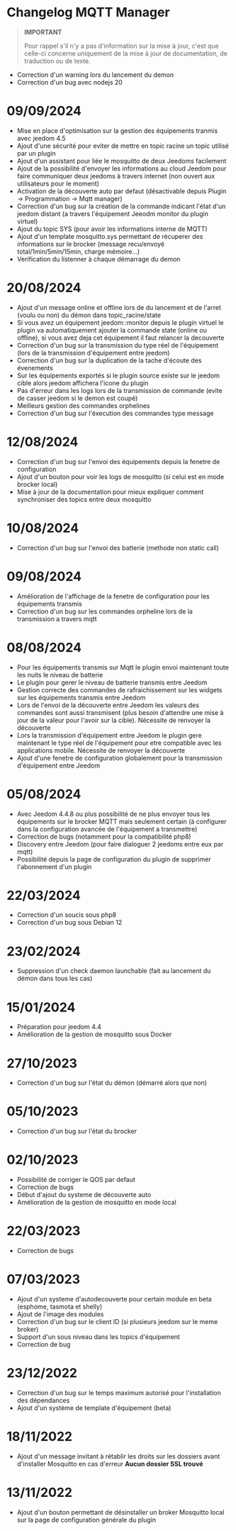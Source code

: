 # Changelog MQTT Manager

>**IMPORTANT**
>
>Pour rappel s'il n'y a pas d'information sur la mise à jour, c'est que celle-ci concerne uniquement de la mise à jour de documentation, de traduction ou de texte.


- Correction d'un warning lors du lancement du demon
- Correction d'un bug avec nodejs 20

# 09/09/2024

- Mise en place d'optimisation sur la gestion des équipements tranmis avec jeedom 4.5
- Ajout d'une sécurité pour eviter de mettre en topic racine un topic utilisé par un plugin
- Ajout d'un assistant pour liée le mosquitto de deux Jeedoms facilement
- Ajout de la possibilité d'envoyer les informations au cloud Jeedom pour faire communiquer deux jeedoms à travers internet (non ouvert aux utilisateurs pour le moment)
- Activation de la découverte auto par defaut (désactivable depuis Plugin -> Programmation -> Mqtt manager)
- Correction d'un bug sur la création de la commande indicant l'état d'un jeedom distant (a travers l'équipement Jeeodm monitor du plugin virtuel)
- Ajout du topic SYS (pour avoir les informations interne de MQTT)
- Ajout d'un template mosquitto.sys permettant de récuperer des informations sur le brocker (message recu/envoyé total/1min/5min/15min, charge mémoire...)
- Verification du listenner à chaque démarrage du demon

# 20/08/2024

- Ajout d'un message online et offline lors de du lancement et de l'arret (voulu ou non) du démon dans topic_racine/state
- Si vous avez un équipement jeedom::monitor depuis le plugin virtuel le plugin va automatiquement ajouter la commande state (online ou offline), si vous avez deja cet équipement il faut relancer la decouverte
- Correction d'un bug sur la transmission du type réel de l'équipement (lors de la transmission d'équipement entre jeedom)
- Correction d'un bug sur la duplication de la tache d'écoute des évenements
- Sur les équipements exportés si le plugin source existe sur le jeedom cible alors jeedom affichera l'icone du plugin
- Pas d'erreur dans les logs lors de la transmission de commande (evite de casser jeedom si le demon est coupé)
- Meilleurs gestion des commandes orphelines
- Correction d'un bug sur l'éxecution des commandes type message

# 12/08/2024

- Correction d'un bug sur l'envoi des équipements depuis la fenetre de configuration
- Ajout d'un bouton pour voir les logs de mosquitto (si celui est en mode brocker local)
- Mise à jour de la documentation pour mieux expliquer comment synchroniser des topics entre deux mosquitto

# 10/08/2024

- Correction d'un bug sur l'envoi des batterie (methode non static call)

# 09/08/2024

- Amélioration de l'affichage de la fenetre de configuration pour les équipements transmis
- Correction d'un bug sur les commandes orpheline lors de la transmission a travers mqtt

# 08/08/2024

- Pour les équipements transmis sur Mqtt le plugin envoi maintenant toute les nuits le niveau de batterie
- Le plugin pour gerer le niveau de batterie transmis entre Jeedom
- Gestion correcte des commandes de rafraichissement sur les widgets sur les équipements transmis entre Jeedom
- Lors de l'envoi de la découverte entre Jeedom les valeurs des commandes sont aussi transmisent (plus besoin d'attendre une mise à jour de la valeur pour l'avoir sur la cible). Nécessite de renvoyer la découverte
- Lors la transmission d'équipement entre Jeedom le plugin gere maintenant le type réel de l'équipement pour etre compatible avec les applications mobile. Nécessite de renvoyer la découverte
- Ajout d'une fenetre de configuration globalement pour la transmission d'équipement entre Jeedom

# 05/08/2024

- Avec Jeedom 4.4.8 ou plus possibilité de ne plus envoyer tous les équipements sur le brocker MQTT mais seulement certain (à configurer dans la configuration avancée de l'équipement a transmettre)
- Correction de bugs (notamment pour la compatibilité php8)
- Discovery entre Jeedom (pour faire dialoguer 2 jeedoms entre eux par mqtt)
- Possibilité depuis la page de configuration du plugin de supprimer l'abonnement d'un plugin

# 22/03/2024

- Correction d'un soucis sous php8
- Correction d'un bug sous Debian 12

# 23/02/2024

- Suppression d'un check daemon launchable (fait au lancement du démon dans tous les cas)

# 15/01/2024

- Préparation pour jeedom 4.4
- Amélioration de la gestion de mosquitto sous Docker

# 27/10/2023

- Correction d'un bug sur l'état du démon (démarré alors que non)

# 05/10/2023

- Correction d'un bug sur l'état du brocker

# 02/10/2023

- Possibilité de corriger le QOS par defaut
- Correction de bugs
- Début d'ajout du systeme de découverte auto
- Amélioration de la gestion de mosquitto en mode local

# 22/03/2023

- Correction de bugs

# 07/03/2023

- Ajout d'un systeme d'autodecouverte pour certain module en beta (esphome, tasmota et shelly)
- Ajout de l'image des modules
- Correction d'un bug sur le client ID (si plusieurs jeedom sur le meme broker)
- Support d'un sous niveau dans les topics d'équipement
- Correction de bug

# 23/12/2022

- Correction d'un bug sur le temps maximum autorisé pour l'installation des dépendances
- Ajout d'un système de template d'équipement (beta)

# 18/11/2022

- Ajout d'un message invitant à rétablir les droits sur les dossiers avant d'installer Mosquitto en cas d'erreur **Aucun dossier SSL trouvé**

# 13/11/2022

- Ajout d'un bouton permettant de désinstaller un broker Mosquitto local sur la page de configuration générale du plugin
